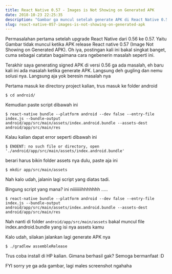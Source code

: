 ```yaml
---
title: React Native 0.57 - Images is Not Showing on Generated APK
date: 2018-10-23 22:25:35
description: "Gambar ga muncul setelah generate APK di React Native 0.57? Baca postingan saya ini, insyaallah manjur :D"
slug: react-native-057-images-is-not-showing-on-generated-apk
---
```


Permasalahan pertama setelah upgrade React Native dari 0.56 ke 0.57. Yaitu Gambar tidak muncul ketika APK release React native 0.57 (Image Not Showing on Generated APK). Oh iya, postingan kali ini bakal singkat banget, cuma sebagai catatan bagaimana cara ngebenerin masalah seperti ini.

Terakhir saya generating signed APK di versi 0.56 ga ada masalah, eh baru kali ini ada masalah ketika generate APK. Langsung deh gugling dan nemu solusi nya. Langsung aja yok beresin masalah nya

Pertama masuk ke directory project kalian, trus masuk ke folder android

```
$ cd android/
```

Kemudian paste script dibawah ini

```
$ react-native bundle --platform android --dev false --entry-file index.js --bundle-output android/app/src/main/assets/index.android.bundle --assets-dest android/app/src/main/res
```

Kalau kalian dapat error seperti dibawah ini

```
$ ENOENT: no such file or directory, open './android/app/src/main/assets/index.android.bundle'
```

berari harus bikin folder assets nya dulu, paste aja ini

```
$ mkdir app/src/main/assets
```

Nah kalo udah, jalanin lagi script yang diatas tadi.

Bingung script yang mana? ini niiiiiiiihhhhhhh .....

```
$ react-native bundle --platform android --dev false --entry-file index.js --bundle-output android/app/src/main/assets/index.android.bundle --assets-dest android/app/src/main/res
```

Nah nanti di folder `android/app/src/main/assets` bakal muncul file index.android.bundle yang isi nya assets kamu

Kalo udah, silakan jalankan lagi generate APK nya

```
$ ./gradlew assembleRelease
```

Trus coba install di HP kalian. Gimana berhasil gak? Semoga bermanfaat :D

FYI sorry ye ga ada gambar, lagi males screenshot ngahaha
